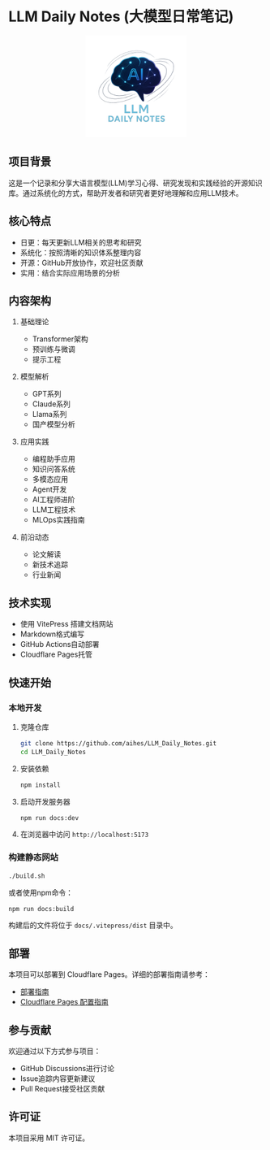 # LLM Daily Notes (大模型日常笔记)

<p align="center">
  <img src="docs/public/logo-large.png" alt="LLM Daily Notes Logo" width="200">
</p>

## 项目背景
这是一个记录和分享大语言模型(LLM)学习心得、研究发现和实践经验的开源知识库。通过系统化的方式，帮助开发者和研究者更好地理解和应用LLM技术。

## 核心特点
- 日更：每天更新LLM相关的思考和研究
- 系统化：按照清晰的知识体系整理内容
- 开源：GitHub开放协作，欢迎社区贡献
- 实用：结合实际应用场景的分析

## 内容架构
1. 基础理论
   - Transformer架构
   - 预训练与微调
   - 提示工程

2. 模型解析
   - GPT系列
   - Claude系列
   - Llama系列
   - 国产模型分析

3. 应用实践
   - 编程助手应用
   - 知识问答系统
   - 多模态应用
   - Agent开发
   - AI工程师进阶
   - LLM工程技术
   - MLOps实践指南

4. 前沿动态
   - 论文解读
   - 新技术追踪
   - 行业新闻

## 技术实现
- 使用 VitePress 搭建文档网站
- Markdown格式编写
- GitHub Actions自动部署
- Cloudflare Pages托管

## 快速开始

### 本地开发

1. 克隆仓库
   ```bash
   git clone https://github.com/aihes/LLM_Daily_Notes.git
   cd LLM_Daily_Notes
   ```

2. 安装依赖
   ```bash
   npm install
   ```

3. 启动开发服务器
   ```bash
   npm run docs:dev
   ```

4. 在浏览器中访问 `http://localhost:5173`

### 构建静态网站

```bash
./build.sh
```

或者使用npm命令：

```bash
npm run docs:build
```

构建后的文件将位于 `docs/.vitepress/dist` 目录中。

## 部署

本项目可以部署到 Cloudflare Pages。详细的部署指南请参考：

- [部署指南](DEPLOYMENT.md)
- [Cloudflare Pages 配置指南](CLOUDFLARE_SETUP.md)

## 参与贡献
欢迎通过以下方式参与项目：
- GitHub Discussions进行讨论
- Issue追踪内容更新建议
- Pull Request接受社区贡献

## 许可证

本项目采用 MIT 许可证。
